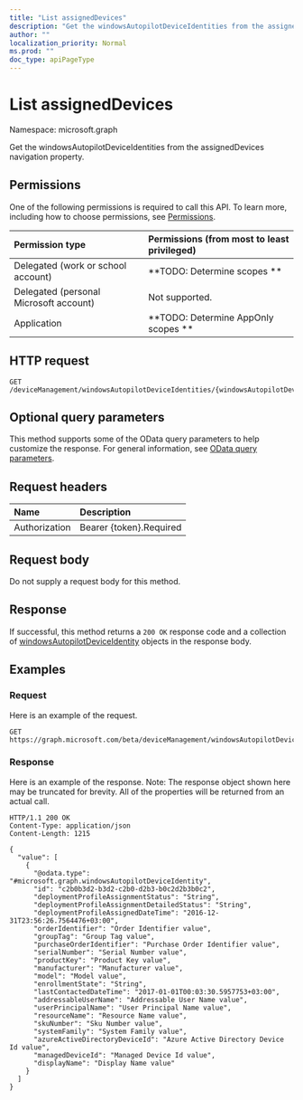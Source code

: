 ```yaml
---
title: "List assignedDevices"
description: "Get the windowsAutopilotDeviceIdentities from the assignedDevices navigation property."
author: ""
localization_priority: Normal
ms.prod: ""
doc_type: apiPageType
---
```


# List assignedDevices

Namespace: microsoft.graph

Get the windowsAutopilotDeviceIdentities from the assignedDevices navigation property.

## Permissions
One of the following permissions is required to call this API. To learn more, including how to choose permissions, see [Permissions](/concepts/permissions-reference.md).

|Permission type|Permissions (from most to least privileged)|
|:---|:---|
|Delegated (work or school account)|**TODO: Determine scopes **|
|Delegated (personal Microsoft account)|Not supported.|
|Application|**TODO: Determine AppOnly scopes **|

## HTTP request
<!-- {
  "blockType": "ignored"
}
-->
``` http
GET /deviceManagement/windowsAutopilotDeviceIdentities/{windowsAutopilotDeviceIdentityId}/deploymentProfile/assignedDevices
```

## Optional query parameters
This method supports some of the OData query parameters to help customize the response. For general information, see [OData query parameters](/graph/query-parameters).

## Request headers
|Name|Description|
|:---|:---|
|Authorization|Bearer {token}.Required|

## Request body
Do not supply a request body for this method.

## Response
If successful, this method returns a `200 OK` response code and a collection of [windowsAutopilotDeviceIdentity](../resources/windowsautopilotdeviceidentity.md) objects in the response body.

## Examples

### Request
Here is an example of the request.
<!-- {
  "blockType": "request",
  "name": "get_windowsautopilotdeviceidentity"
}
-->
``` http
GET https://graph.microsoft.com/beta/deviceManagement/windowsAutopilotDeviceIdentities/{windowsAutopilotDeviceIdentityId}/deploymentProfile/assignedDevices
```

### Response
Here is an example of the response. Note: The response object shown here may be truncated for brevity. All of the properties will be returned from an actual call.
<!-- {
  "blockType": "response",
  "truncated": true,
  "@odata.type": "collection(microsoft.graph.windowsautopilotdeviceidentity)"
}
-->
``` http
HTTP/1.1 200 OK
Content-Type: application/json
Content-Length: 1215

{
  "value": [
    {
      "@odata.type": "#microsoft.graph.windowsAutopilotDeviceIdentity",
      "id": "c2b0b3d2-b3d2-c2b0-d2b3-b0c2d2b3b0c2",
      "deploymentProfileAssignmentStatus": "String",
      "deploymentProfileAssignmentDetailedStatus": "String",
      "deploymentProfileAssignedDateTime": "2016-12-31T23:56:26.7564476+03:00",
      "orderIdentifier": "Order Identifier value",
      "groupTag": "Group Tag value",
      "purchaseOrderIdentifier": "Purchase Order Identifier value",
      "serialNumber": "Serial Number value",
      "productKey": "Product Key value",
      "manufacturer": "Manufacturer value",
      "model": "Model value",
      "enrollmentState": "String",
      "lastContactedDateTime": "2017-01-01T00:03:30.5957753+03:00",
      "addressableUserName": "Addressable User Name value",
      "userPrincipalName": "User Principal Name value",
      "resourceName": "Resource Name value",
      "skuNumber": "Sku Number value",
      "systemFamily": "System Family value",
      "azureActiveDirectoryDeviceId": "Azure Active Directory Device Id value",
      "managedDeviceId": "Managed Device Id value",
      "displayName": "Display Name value"
    }
  ]
}
```

